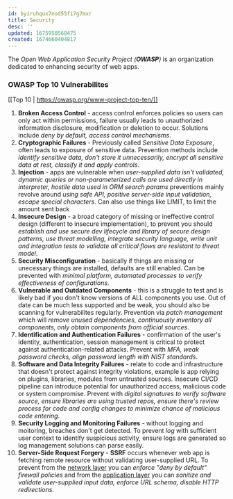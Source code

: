 ```yaml
---
id: byiruhqux7nod55fi7g7mxr
title: Security
desc: ''
updated: 1675950568475
created: 1674660404817
---
```

The *Open Web Application Security Project (**OWASP**)* is an organization dedicated to enhancing security of web apps.

### OWASP Top 10 Vulnerabilites
[[Top 10 | https://owasp.org/www-project-top-ten/]]
1. **Broken Access Control** - access control enforces policies so users can only act within permissions, failure usually leads to unauthorized information disclosure, modification or deletion to occur. Solutions include *deny by default, access control mechanisms*.
2. **Cryptographic Failures** - Previously called *Sensitive Data Exposure*, often leads to exposure of sensitive data. Prevention methods include *identify sensitive data, don't store it unnecessarily, encrypt all sensitive data at rest, classify it and apply controls*.
3. **Injection** - apps are vulnerable when *user-supplied data isn't validated, dynamic queries or non-parameterized calls are used directly in interpreter, hostile data used in ORM search params* preventions mainly revolve around *using safe API, positive server-side input validation, escape special characters*. 
Can also use things like LIMIT, to limit the amount sent back
4. **Insecure Design** - a broad category of missing or ineffective control design (different to insecure implementation), to prevent you should *establish and use secure dev lifecycle and library of secure design patterns, use threat modelling, integrate security language, write unit and integration tests to validate all critical flows are resistant to threat model*.
5. **Security Misconfiguration** - basically if things are missing or unecessary things are installed, defaults are still enabled. Can be prevented with *minimal platform, automated processes to verify effectiveness of configurations*.
6. **Vulnerable and Outdated Components** - this is a struggle to test and is likely bad if you don't know versions of ALL components you use. Out of date can be much less supported and be weak, you should also be scanning for vulnerabilites regularly. Prevention via *patch management* which will *remove unused dependencies, continuously inventory all components, only obtain components from official sources*.
7. **Identification and Authentication Failures** - confirmation of the user's identity, authentication, session management is critical to protect against authentication-related attacks. Prevent with *MFA, weak password checks, align password length with NIST standards*.
8. **Software and Data Integrity Failures** - relate to code and infrastructure that doesn't protect against integrity violations, example is app relying on plugins, libraries, modules from untrusted sources. Insecure CI/CD pipeline can introduce potential for unauthorized access, malicious code or system compromise. Prevent with *digital signatures to verify software source, ensure libraries are using trusted repos, ensure there's review process for code and config changes to minimize chance of malicious code entering*.
9. **Security Logging and Monitoring Failures** - without logging and moitoring, breaches don't get detected. To prevent *log* with sufficient user context to identify suspicious activity, ensure logs are generated so log management solutions can parse easily.
10. **Server-Side Request Forgery** - **SSRF** occurs whenever web app is fetching remote resource without validating user-supplied URL. To prevent from the <u>network layer</u> you can *enforce "deny by default" firewall policies* and from the <u>application layer</u> you can *sanitize and validate user-supplied input data, enforce URL schema, disable HTTP redirections*.